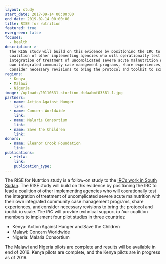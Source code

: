 ```yaml
---
layout: study
start_date: 2017-09-14 00:00:00
end_date: 2019-09-14 00:00:00
title: RISE for Nutrition
featured: true
evergreen: false
focuses:
  - health
description: >-
  The RISE study will build on this evidence by positioning the IRC to lead a
  coalition of other implementing agencies who will operationally test the
  integration of treatment of uncomplicated severe acute malnutrition with their
  own integrated community case management programs, share experiences, and
  consider necessary revisions to bring the protocol and toolkit to scale.
regions:
  - Kenya
  - Malawi
  - Nigeria
image: /uploads/20110331-storfinn-dadaabmf03381-1.jpg
partners:
  - name: Action Against Hunger
    link:
  - name: Concern Worldwide
    link:
  - name: Malaria Consortium
    link:
  - name: Save the Children
    link:
donors:
  - name: Eleanor Crook Foundation
    link:
publications:
  - title:
    link:
    publication_type:
---
```


The RISE for Nutrition study is a follow-on study to the&nbsp;[IRC’s work in South Sudan](https://tall-salute.cloudvent.net/studies/effectiveness-of-a-simplified-protocol-for-community-health-workers-to-treat-severe-acute-malnutrition-sam-in-an-emergency-prone-setting/). The RISE study will build on this evidence by positioning the IRC to lead a coalition of other implementing agencies who will operationally test the integration of treatment of uncomplicated severe acute malnutrition with their own integrated community case management programs, share experiences, and consider necessary revisions to bring the protocol and toolkit to scale. The IRC will provide technical support to four coalition members to implement four pilot studies in three countries:

* Kenya: Action Against Hunger and Save the Children
* Malawi: Concern Worldwide
* Nigeria: Malaria Consortium

The Malawi and Nigeria pilots are complete and results will be available in end of 2019. Kenya pilots are complete, and the Kenya pilots are in progress as of 2019.
